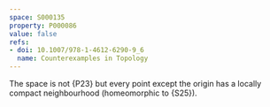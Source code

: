 ```yaml
---
space: S000135
property: P000086
value: false
refs:
- doi: 10.1007/978-1-4612-6290-9_6
  name: Counterexamples in Topology
---
```


The space is not {P23} but every point
except the origin has a locally compact neighbourhood (homeomorphic to {S25}).
